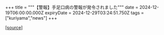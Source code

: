 +++
title = """【警報】手足口病の警報が発令されました"""
date = 2024-12-19T06:00:00.000Z
expiryDate = 2024-12-29T03:24:51.750Z
tags = ["kuriyama","news"]
+++


[[source]](https://www.town.kuriyama.hokkaido.jp/soshiki/38/18642.html)
